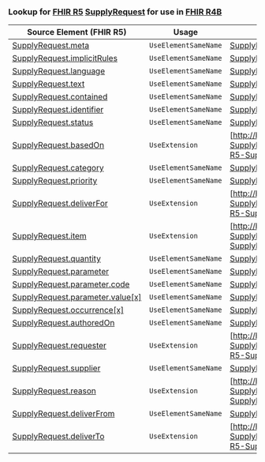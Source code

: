 ### Lookup for [FHIR R5](https://hl7.org/fhir/R5/) [SupplyRequest](https://hl7.org/fhir/R5/SupplyRequest.html) for use in [FHIR R4B](https://hl7.org/fhir/R4B/)

| Source Element (FHIR R5) | Usage | Target |
| -------------- | ----- | ------ |
| [SupplyRequest.meta](https://hl7.org/fhir/R5/SupplyRequest.html#resource) | `UseElementSameName` | [SupplyRequest.meta](https://hl7.org/fhir/R4B/SupplyRequest.html#resource) |
| [SupplyRequest.implicitRules](https://hl7.org/fhir/R5/SupplyRequest.html#resource) | `UseElementSameName` | [SupplyRequest.implicitRules](https://hl7.org/fhir/R4B/SupplyRequest.html#resource) |
| [SupplyRequest.language](https://hl7.org/fhir/R5/SupplyRequest.html#resource) | `UseElementSameName` | [SupplyRequest.language](https://hl7.org/fhir/R4B/SupplyRequest.html#resource) |
| [SupplyRequest.text](https://hl7.org/fhir/R5/SupplyRequest.html#resource) | `UseElementSameName` | [SupplyRequest.text](https://hl7.org/fhir/R4B/SupplyRequest.html#resource) |
| [SupplyRequest.contained](https://hl7.org/fhir/R5/SupplyRequest.html#resource) | `UseElementSameName` | [SupplyRequest.contained](https://hl7.org/fhir/R4B/SupplyRequest.html#resource) |
| [SupplyRequest.identifier](https://hl7.org/fhir/R5/SupplyRequest.html#resource) | `UseElementSameName` | [SupplyRequest.identifier](https://hl7.org/fhir/R4B/SupplyRequest.html#resource) |
| [SupplyRequest.status](https://hl7.org/fhir/R5/SupplyRequest.html#resource) | `UseElementSameName` | [SupplyRequest.status](https://hl7.org/fhir/R4B/SupplyRequest.html#resource) |
| [SupplyRequest.basedOn](https://hl7.org/fhir/R5/SupplyRequest.html#resource) | `UseExtension` | [http://hl7.org/fhir/5.0/StructureDefinition/extension-SupplyRequest.basedOn](StructureDefinition-ext-R5-SupplyRequest.basedOn.html) |
| [SupplyRequest.category](https://hl7.org/fhir/R5/SupplyRequest.html#resource) | `UseElementSameName` | [SupplyRequest.category](https://hl7.org/fhir/R4B/SupplyRequest.html#resource) |
| [SupplyRequest.priority](https://hl7.org/fhir/R5/SupplyRequest.html#resource) | `UseElementSameName` | [SupplyRequest.priority](https://hl7.org/fhir/R4B/SupplyRequest.html#resource) |
| [SupplyRequest.deliverFor](https://hl7.org/fhir/R5/SupplyRequest.html#resource) | `UseExtension` | [http://hl7.org/fhir/5.0/StructureDefinition/extension-SupplyRequest.deliverFor](StructureDefinition-ext-R5-SupplyRequest.deliverFor.html) |
| [SupplyRequest.item](https://hl7.org/fhir/R5/SupplyRequest.html#resource) | `UseExtension` | [http://hl7.org/fhir/5.0/StructureDefinition/extension-SupplyRequest.item](StructureDefinition-ext-R5-SupplyRequest.item.html) |
| [SupplyRequest.quantity](https://hl7.org/fhir/R5/SupplyRequest.html#resource) | `UseElementSameName` | [SupplyRequest.quantity](https://hl7.org/fhir/R4B/SupplyRequest.html#resource) |
| [SupplyRequest.parameter](https://hl7.org/fhir/R5/SupplyRequest.html#resource) | `UseElementSameName` | [SupplyRequest.parameter](https://hl7.org/fhir/R4B/SupplyRequest.html#resource) |
| [SupplyRequest.parameter.code](https://hl7.org/fhir/R5/SupplyRequest.html#resource) | `UseElementSameName` | [SupplyRequest.parameter.code](https://hl7.org/fhir/R4B/SupplyRequest.html#resource) |
| [SupplyRequest.parameter.value[x]](https://hl7.org/fhir/R5/SupplyRequest.html#resource) | `UseElementSameName` | [SupplyRequest.parameter.value[x]](https://hl7.org/fhir/R4B/SupplyRequest.html#resource) |
| [SupplyRequest.occurrence[x]](https://hl7.org/fhir/R5/SupplyRequest.html#resource) | `UseElementSameName` | [SupplyRequest.occurrence[x]](https://hl7.org/fhir/R4B/SupplyRequest.html#resource) |
| [SupplyRequest.authoredOn](https://hl7.org/fhir/R5/SupplyRequest.html#resource) | `UseElementSameName` | [SupplyRequest.authoredOn](https://hl7.org/fhir/R4B/SupplyRequest.html#resource) |
| [SupplyRequest.requester](https://hl7.org/fhir/R5/SupplyRequest.html#resource) | `UseExtension` | [http://hl7.org/fhir/5.0/StructureDefinition/extension-SupplyRequest.requester](StructureDefinition-ext-R5-SupplyRequest.requester.html) |
| [SupplyRequest.supplier](https://hl7.org/fhir/R5/SupplyRequest.html#resource) | `UseElementSameName` | [SupplyRequest.supplier](https://hl7.org/fhir/R4B/SupplyRequest.html#resource) |
| [SupplyRequest.reason](https://hl7.org/fhir/R5/SupplyRequest.html#resource) | `UseExtension` | [http://hl7.org/fhir/5.0/StructureDefinition/extension-SupplyRequest.reason](StructureDefinition-ext-R5-SupplyRequest.reason.html) |
| [SupplyRequest.deliverFrom](https://hl7.org/fhir/R5/SupplyRequest.html#resource) | `UseElementSameName` | [SupplyRequest.deliverFrom](https://hl7.org/fhir/R4B/SupplyRequest.html#resource) |
| [SupplyRequest.deliverTo](https://hl7.org/fhir/R5/SupplyRequest.html#resource) | `UseExtension` | [http://hl7.org/fhir/5.0/StructureDefinition/extension-SupplyRequest.deliverTo](StructureDefinition-ext-R5-SupplyRequest.deliverTo.html) |
